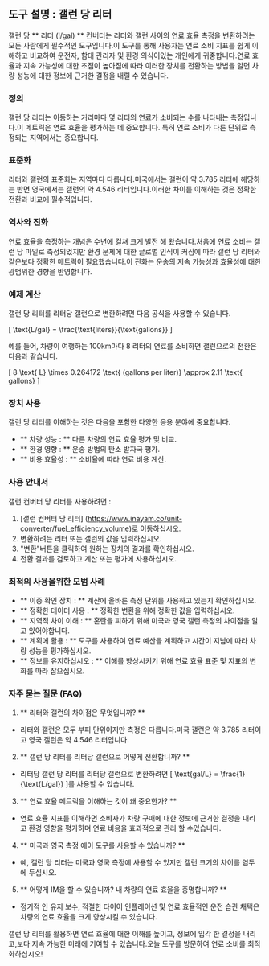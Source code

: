## 도구 설명 : 갤런 당 리터

갤런 당 ** 리터 (l/gal) ** 컨버터는 리터와 갤런 사이의 연료 효율 측정을 변환하려는 모든 사람에게 필수적인 도구입니다.이 도구를 통해 사용자는 연료 소비 지표를 쉽게 이해하고 비교하여 운전자, 함대 관리자 및 환경 의식이있는 개인에게 귀중합니다.연료 효율과 지속 가능성에 대한 초점이 높아짐에 따라 이러한 장치를 전환하는 방법을 알면 차량 성능에 대한 정보에 근거한 결정을 내릴 수 있습니다.

### 정의

갤런 당 리터는 이동하는 거리마다 몇 리터의 연료가 소비되는 수를 나타내는 측정입니다.이 메트릭은 연료 효율을 평가하는 데 중요합니다. 특히 연료 소비가 다른 단위로 측정되는 지역에서는 중요합니다.

### 표준화

리터와 갤런의 표준화는 지역마다 다릅니다.미국에서는 갤런이 약 3.785 리터에 해당하는 반면 영국에서는 갤런의 약 4.546 리터입니다.이러한 차이를 이해하는 것은 정확한 전환과 비교에 필수적입니다.

### 역사와 진화

연료 효율을 측정하는 개념은 수년에 걸쳐 크게 발전 해 왔습니다.처음에 연료 소비는 갤런 당 마일로 측정되었지만 환경 문제에 대한 글로벌 인식이 커짐에 따라 갤런 당 리터와 같은보다 정확한 메트릭이 필요했습니다.이 진화는 운송의 지속 가능성과 효율성에 대한 광범위한 경향을 반영합니다.

### 예제 계산

갤런 당 리터를 리터당 갤런으로 변환하려면 다음 공식을 사용할 수 있습니다.

\[ \text{L/gal} = \frac{\text{liters}}{\text{gallons}} \]

예를 들어, 차량이 여행하는 100km마다 8 리터의 연료를 소비하면 갤런으로의 전환은 다음과 같습니다.

\[ 8 \text{ L} \times 0.264172 \text{ (gallons per liter)} \approx 2.11 \text{ gallons} \]

### 장치 사용

갤런 당 리터를 이해하는 것은 다음을 포함한 다양한 응용 분야에 중요합니다.

- ** 차량 성능 : ** 다른 차량의 연료 효율 평가 및 비교.
- ** 환경 영향 : ** 운송 방법의 탄소 발자국 평가.
- ** 비용 효율성 : ** 소비율에 따라 연료 비용 계산.

### 사용 안내서

갤런 컨버터 당 리터를 사용하려면 :

1. [갤런 컨버터 당 리터] (https://www.inayam.co/unit-converter/fuel_efficiency_volume)로 이동하십시오.
2. 변환하려는 리터 또는 갤런의 값을 입력하십시오.
3. "변환"버튼을 클릭하여 원하는 장치의 결과를 확인하십시오.
4. 전환 결과를 검토하고 계산 또는 평가에 사용하십시오.

### 최적의 사용을위한 모범 사례

- ** 이중 확인 장치 : ** 계산에 올바른 측정 단위를 사용하고 있는지 확인하십시오.
- ** 정확한 데이터 사용 : ** 정확한 변환을 위해 정확한 값을 입력하십시오.
- ** 지역적 차이 이해 : ** 혼란을 피하기 위해 미국과 영국 갤런 측정의 차이점을 알고 있어야합니다.
- ** 계획에 활용 : ** 도구를 사용하여 연료 예산을 계획하고 시간이 지남에 따라 차량 성능을 평가하십시오.
- ** 정보를 유지하십시오 : ** 이해를 향상시키기 위해 연료 효율 표준 및 지표의 변화를 따라 잡으십시오.

### 자주 묻는 질문 (FAQ)

1. ** 리터와 갤런의 차이점은 무엇입니까? **
- 리터와 갤런은 모두 부피 단위이지만 측정은 다릅니다.미국 갤런은 약 3.785 리터이고 영국 갤런은 약 4.546 리터입니다.

2. ** 갤런 당 리터를 리터당 갤런으로 어떻게 전환합니까? **
- 리터당 갤런 당 리터를 리터당 갤런으로 변환하려면 \[ \text{gal/L} = \frac{1}{\text{L/gal}} \]를 사용할 수 있습니다.

3. ** 연료 효율 메트릭을 이해하는 것이 왜 중요한가? **
- 연료 효율 지표를 이해하면 소비자가 차량 구매에 대한 정보에 근거한 결정을 내리고 환경 영향을 평가하며 연료 비용을 효과적으로 관리 할 수 ​​있습니다.

4. ** 미국과 영국 측정 에이 도구를 사용할 수 있습니까? **
- 예, 갤런 당 리터는 미국과 영국 측정에 사용할 수 있지만 갤런 크기의 차이를 염두에 두십시오.

5. ** 어떻게 IM을 할 수 있습니까? 내 차량의 연료 효율을 증명합니까? **
- 정기적 인 유지 보수, 적절한 타이어 인플레이션 및 연료 효율적인 운전 습관 채택은 차량의 연료 효율을 크게 향상시킬 수 있습니다.

갤런 당 리터를 활용하면 연료 효율에 대한 이해를 높이고, 정보에 입각 한 결정을 내리고,보다 지속 가능한 미래에 기여할 수 있습니다.오늘 도구를 방문하여 연료 소비를 최적화하십시오!